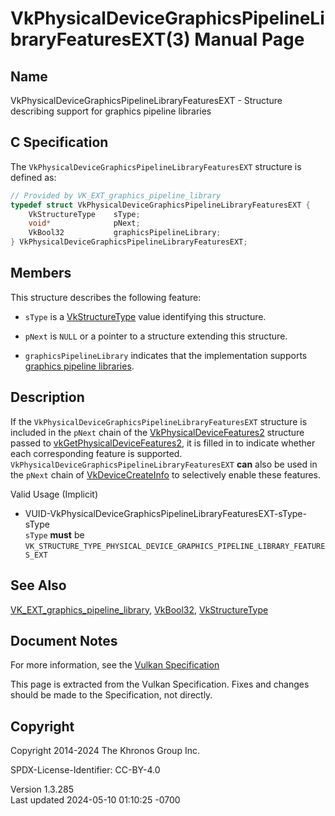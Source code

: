# VkPhysicalDeviceGraphicsPipelineLibraryFeaturesEXT(3) Manual Page

## Name

VkPhysicalDeviceGraphicsPipelineLibraryFeaturesEXT - Structure
describing support for graphics pipeline libraries



## <a href="#_c_specification" class="anchor"></a>C Specification

The `VkPhysicalDeviceGraphicsPipelineLibraryFeaturesEXT` structure is
defined as:

``` c
// Provided by VK_EXT_graphics_pipeline_library
typedef struct VkPhysicalDeviceGraphicsPipelineLibraryFeaturesEXT {
    VkStructureType    sType;
    void*              pNext;
    VkBool32           graphicsPipelineLibrary;
} VkPhysicalDeviceGraphicsPipelineLibraryFeaturesEXT;
```

## <a href="#_members" class="anchor"></a>Members

This structure describes the following feature:

- `sType` is a [VkStructureType](https://registry.khronos.org/vulkan/specs/1.3-extensions/man/html/VkStructureType.html) value identifying
  this structure.

- `pNext` is `NULL` or a pointer to a structure extending this
  structure.

- <span id="features-graphicsPipelineLibrary"></span>
  `graphicsPipelineLibrary` indicates that the implementation supports
  <a
  href="https://registry.khronos.org/vulkan/specs/1.3-extensions/html/vkspec.html#pipelines-library"
  target="_blank" rel="noopener">graphics pipeline libraries</a>.

## <a href="#_description" class="anchor"></a>Description

If the `VkPhysicalDeviceGraphicsPipelineLibraryFeaturesEXT` structure is
included in the `pNext` chain of the
[VkPhysicalDeviceFeatures2](https://registry.khronos.org/vulkan/specs/1.3-extensions/man/html/VkPhysicalDeviceFeatures2.html) structure
passed to
[vkGetPhysicalDeviceFeatures2](https://registry.khronos.org/vulkan/specs/1.3-extensions/man/html/vkGetPhysicalDeviceFeatures2.html), it is
filled in to indicate whether each corresponding feature is supported.
`VkPhysicalDeviceGraphicsPipelineLibraryFeaturesEXT` **can** also be
used in the `pNext` chain of
[VkDeviceCreateInfo](https://registry.khronos.org/vulkan/specs/1.3-extensions/man/html/VkDeviceCreateInfo.html) to selectively enable
these features.

Valid Usage (Implicit)

- <a
  href="#VUID-VkPhysicalDeviceGraphicsPipelineLibraryFeaturesEXT-sType-sType"
  id="VUID-VkPhysicalDeviceGraphicsPipelineLibraryFeaturesEXT-sType-sType"></a>
  VUID-VkPhysicalDeviceGraphicsPipelineLibraryFeaturesEXT-sType-sType  
  `sType` **must** be
  `VK_STRUCTURE_TYPE_PHYSICAL_DEVICE_GRAPHICS_PIPELINE_LIBRARY_FEATURES_EXT`

## <a href="#_see_also" class="anchor"></a>See Also

[VK_EXT_graphics_pipeline_library](https://registry.khronos.org/vulkan/specs/1.3-extensions/man/html/VK_EXT_graphics_pipeline_library.html),
[VkBool32](https://registry.khronos.org/vulkan/specs/1.3-extensions/man/html/VkBool32.html), [VkStructureType](https://registry.khronos.org/vulkan/specs/1.3-extensions/man/html/VkStructureType.html)

## <a href="#_document_notes" class="anchor"></a>Document Notes

For more information, see the <a
href="https://registry.khronos.org/vulkan/specs/1.3-extensions/html/vkspec.html#VkPhysicalDeviceGraphicsPipelineLibraryFeaturesEXT"
target="_blank" rel="noopener">Vulkan Specification</a>

This page is extracted from the Vulkan Specification. Fixes and changes
should be made to the Specification, not directly.

## <a href="#_copyright" class="anchor"></a>Copyright

Copyright 2014-2024 The Khronos Group Inc.

SPDX-License-Identifier: CC-BY-4.0

Version 1.3.285  
Last updated 2024-05-10 01:10:25 -0700
